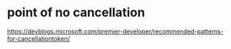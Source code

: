 
# point of no cancellation
 https://devblogs.microsoft.com/premier-developer/recommended-patterns-for-cancellationtoken/
